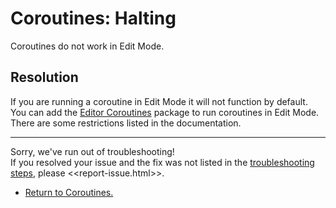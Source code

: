 # Coroutines: Halting

Coroutines do not work in Edit Mode.

## Resolution
If you are running a coroutine in Edit Mode it will not function by default.  
You can add the [Editor Coroutines](https://docs.unity3d.com/Packages/com.unity.editorcoroutines@latest) package to run coroutines in Edit Mode. There are some restrictions listed in the documentation.  

---
Sorry, we've run out of troubleshooting!  
If you resolved your issue and the fix was not listed in the [troubleshooting steps](StartCoroutine.md), please <<report-issue.html>>.  

- [Return to Coroutines.](../Coroutines.md)
